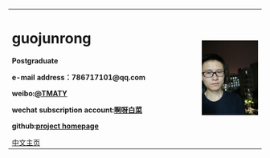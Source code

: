 <table border="0">
  <tr>
    <td width="75%">
      <h1>guojunrong</h1>
      <p><b>Postgraduate</b></p>
      <p><b>e-mail address：786717101@qq.com</b></p>
      <p><b>weibo:<a href="https://weibo.com/p/1005056150352504">@TMATY</a></b></p>
      <p><b> wechat subscription account:<a href="https://mp.weixin.qq.com/mp/profile_ext?action=home&__biz=MzUyMTAwNjM5NA==&scene=126&bizpsid=0#wechat_redirect">啊呀白菜</a></b></p>
      <p><b>github:<a href="https://github.com/guojunrong/guojunrong.github.io">project homepage</a></b></p>
      <a href="/index.html">中文主页</a>
    </td>
    <td width="25%">
      <img src="/IMG20180502193525.jpg" width="100%">
    </td>
  </tr>
</table>
